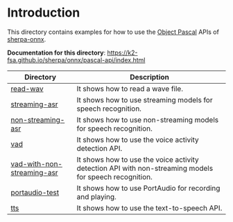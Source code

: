 # Introduction

This directory contains examples for how to use the [Object Pascal](https://en.wikipedia.org/wiki/Object_Pascal)
APIs of [sherpa-onnx](https://github.com/k2-fsa/sherpa-onnx).

**Documentation for this directory**:
https://k2-fsa.github.io/sherpa/onnx/pascal-api/index.html

|Directory| Description|
|---------|------------|
|[read-wav](./read-wav)|It shows how to read a wave file.|
|[streaming-asr](./streaming-asr)| It shows how to use streaming models for speech recognition.|
|[non-streaming-asr](./non-streaming-asr)| It shows how to use non-streaming models for speech recognition.|
|[vad](./vad)| It shows how to use the voice activity detection API.|
|[vad-with-non-streaming-asr](./vad-with-non-streaming-asr)| It shows how to use the voice activity detection API with non-streaming models for speech recognition.|
|[portaudio-test](./portaudio-test)| It shows how to use PortAudio for recording and playing.|
|[tts](./tts)| It shows how to use the text-to-speech API.|
